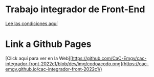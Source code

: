 # Trabajo integrador de Front-End
[Leé las condiciones aquí](https://cac2022c1-fullstackjava-22033.github.io/cac-integrador-front-2022c1/enunciado/enunciado.html)

# Link a Github Pages
[Click aquí para ver en la Web][https://github.com/CaC-Emgv/cac-integrador-front-2022c1/blob/dev/img/codoacodo.png](https://cac-emgv.github.io/cac-integrador-front-2022c1/)